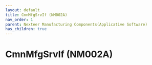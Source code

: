 ```yaml
---
layout: default
title: CmnMfgSrvIf (NM002A)
nav_order: 1
parent: Nexteer Manufacturing Components(Applicative Software)
has_children: true
---
```

# CmnMfgSrvIf (NM002A)
